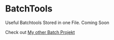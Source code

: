 # BatchTools
Useful Batchtools Stored in one File. Coming Soon

Check out [My other Batch Projekt](https://github.com/PIRANY1/DataSpammer/)
